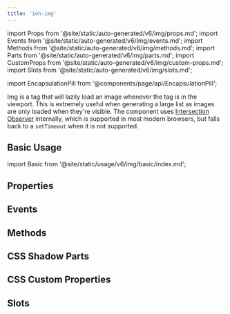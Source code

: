 ```yaml
---
title: 'ion-img'
---
```


import Props from '@site/static/auto-generated/v6/img/props.md';
import Events from '@site/static/auto-generated/v6/img/events.md';
import Methods from '@site/static/auto-generated/v6/img/methods.md';
import Parts from '@site/static/auto-generated/v6/img/parts.md';
import CustomProps from '@site/static/auto-generated/v6/img/custom-props.md';
import Slots from '@site/static/auto-generated/v6/img/slots.md';

<head>
  <title>Img Tag to Lazy Load Images in Viewport | ion-img Tag</title>
  <meta
    name="description"
    content="Img tag lazy loads images whenever the tag is in the viewport. Utilize this component when generating large lists—as images are only loaded when visible."
  />
</head>

import EncapsulationPill from '@components/page/api/EncapsulationPill';

<EncapsulationPill type="shadow" />

Img is a tag that will lazily load an image whenever the tag is in the viewport. This is extremely useful when generating a large list as images are only loaded when they're visible. The component uses [Intersection Observer](https://caniuse.com/#feat=intersectionobserver) internally, which is supported in most modern browsers, but falls back to a `setTimeout` when it is not supported.

## Basic Usage

import Basic from '@site/static/usage/v6/img/basic/index.md';

<Basic />

## Properties

<Props />

## Events

<Events />

## Methods

<Methods />

## CSS Shadow Parts

<Parts />

## CSS Custom Properties

<CustomProps />

## Slots

<Slots />

